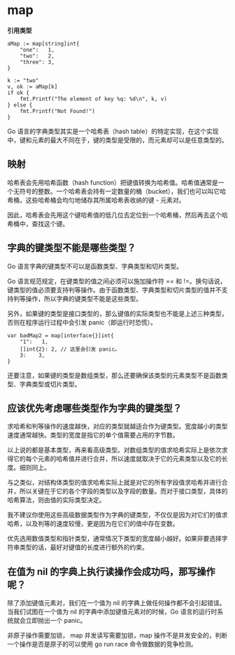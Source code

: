 # map

**引用类型**

```golang
aMap := map[string]int{
    "one":   1,
    "two":   2,
    "three": 3,
}

k := "two"
v, ok := aMap[k]
if ok {
    fmt.Printf("The element of key %q: %d\n", k, v)
} else {
    fmt.Printf("Not Found!")
}
```

Go 语言的字典类型其实是一个哈希表（hash table）的特定实现，在这个实现中，键和元素的最大不同在于，键的类型是受限的，而元素却可以是任意类型的。

## 映射

哈希表会先用哈希函数（hash function）把键值转换为哈希值。哈希值通常是一个无符号的整数。一个哈希表会持有一定数量的桶（bucket），我们也可以叫它哈希桶，这些哈希桶会均匀地储存其所属哈希表收纳的键 - 元素对。

因此，哈希表会先用这个键哈希值的低几位去定位到一个哈希桶，然后再去这个哈希桶中，查找这个键。

## 字典的键类型不能是哪些类型？

Go 语言字典的键类型不可以是函数类型、字典类型和切片类型。

Go 语言规范规定，在键类型的值之间必须可以施加操作符 == 和 !=。换句话说，键类型的值必须要支持判等操作。由于函数类型、字典类型和切片类型的值并不支持判等操作，所以字典的键类型不能是这些类型。

另外，如果键的类型是接口类型的，那么键值的实际类型也不能是上述三种类型，否则在程序运行过程中会引发 panic（即运行时恐慌）。

```golang
var badMap2 = map[interface{}]int{
    "1":   1,
    []int{2}: 2, // 这里会引发 panic。
    3:    3,
}
```

还要注意，如果键的类型是数组类型，那么还要确保该类型的元素类型不是函数类型、字典类型或切片类型。


## 应该优先考虑哪些类型作为字典的键类型？

求哈希和判等操作的速度越快，对应的类型就越适合作为键类型。宽度越小的类型速度通常越快。类型的宽度是指它的单个值需要占用的字节数。

以上说的都是基本类型，再来看高级类型。对数组类型的值求哈希实际上是依次求得它的每个元素的哈希值并进行合并，所以速度就取决于它的元素类型以及它的长度。细则同上。

与之类似，对结构体类型的值求哈希实际上就是对它的所有字段值求哈希并进行合并，所以关键在于它的各个字段的类型以及字段的数量。而对于接口类型，具体的哈希算法，则由值的实际类型决定。


我不建议你使用这些高级数据类型作为字典的键类型，不仅仅是因为对它们的值求哈希，以及判等的速度较慢，更是因为在它们的值中存在变数。

优先选用数值类型和指针类型，通常情况下类型的宽度越小越好。如果非要选择字符串类型的话，最好对键值的长度进行额外的约束。


## 在值为 nil 的字典上执行读操作会成功吗，那写操作呢？

除了添加键值元素对，我们在一个值为 nil 的字典上做任何操作都不会引起错误。当我们试图在一个值为 nil 的字典中添加键值元素对的时候，Go 语言的运行时系统就会立即抛出一个 panic。

非原子操作需要加锁， map 并发读写需要加锁，map 操作不是并发安全的，判断一个操作是否是原子的可以使用 go run race 命令做数据的竞争检测。
